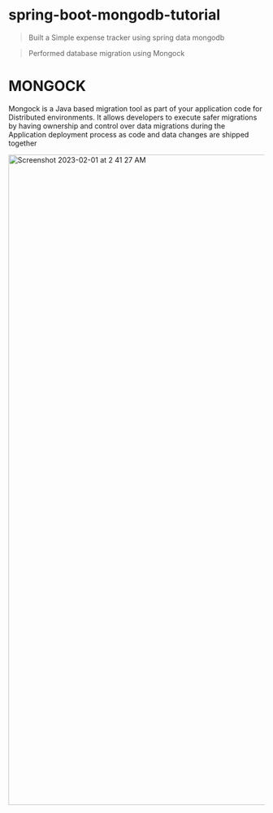 # spring-boot-mongodb-tutorial
> Built a Simple expense tracker using spring data mongodb

> Performed database migration using Mongock

# MONGOCK
Mongock is a Java based migration tool as part of your application code for Distributed environments. It allows developers to execute safer migrations by having ownership and control over data migrations during the Application deployment process as code and data changes are shipped together

<img width="1280" alt="Screenshot 2023-02-01 at 2 41 27 AM" src="https://user-images.githubusercontent.com/20769961/215884810-d2c12430-4838-41f5-a644-aa304d054172.png">

